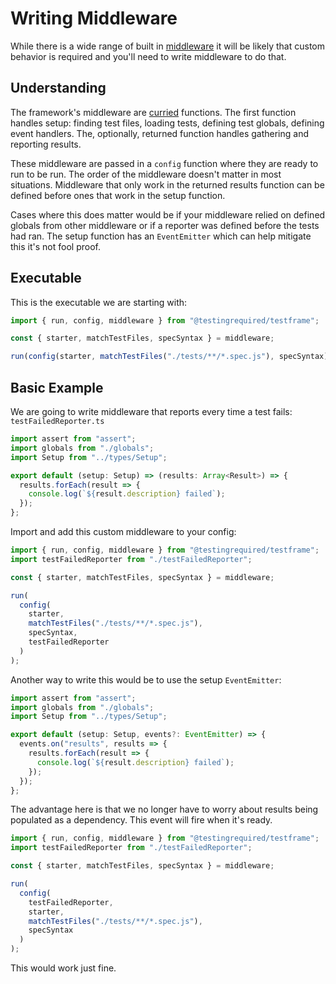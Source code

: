 # Writing Middleware

While there is a wide range of built in [middleware](https://github.com/testingrequired/testframe/blob/master/MIDDLEWARE.md) it will be likely that custom behavior is required and you'll need to write middleware to do that.

## Understanding

The framework's middleware are [curried](https://en.wikipedia.org/wiki/Currying) functions. The first function handles setup: finding test files, loading tests, defining test globals, defining event handlers. The, optionally, returned function handles gathering and reporting results.

These middleware are passed in a `config` function where they are ready to run to be run. The order of the middleware doesn't matter in most situations. Middleware that only work in the returned results function can be defined before ones that work in the setup function.

Cases where this does matter would be if your middleware relied on defined globals from other middleware or if a reporter was defined before the tests had ran. The setup function has an `EventEmitter` which can help mitigate this it's not fool proof.

## Executable

This is the executable we are starting with:

```javascript
import { run, config, middleware } from "@testingrequired/testframe";

const { starter, matchTestFiles, specSyntax } = middleware;

run(config(starter, matchTestFiles("./tests/**/*.spec.js"), specSyntax));
```

## Basic Example

We are going to write middleware that reports every time a test fails: `testFailedReporter.ts`

```typescript
import assert from "assert";
import globals from "./globals";
import Setup from "../types/Setup";

export default (setup: Setup) => (results: Array<Result>) => {
  results.forEach(result => {
    console.log(`${result.description} failed`);
  });
};
```

Import and add this custom middleware to your config:

```javascript
import { run, config, middleware } from "@testingrequired/testframe";
import testFailedReporter from "./testFailedReporter";

const { starter, matchTestFiles, specSyntax } = middleware;

run(
  config(
    starter,
    matchTestFiles("./tests/**/*.spec.js"),
    specSyntax,
    testFailedReporter
  )
);
```

Another way to write this would be to use the setup `EventEmitter`:

```typescript
import assert from "assert";
import globals from "./globals";
import Setup from "../types/Setup";

export default (setup: Setup, events?: EventEmitter) => {
  events.on("results", results => {
    results.forEach(result => {
      console.log(`${result.description} failed`);
    });
  });
};
```

The advantage here is that we no longer have to worry about results being populated as a dependency. This event will fire when it's ready.

```javascript
import { run, config, middleware } from "@testingrequired/testframe";
import testFailedReporter from "./testFailedReporter";

const { starter, matchTestFiles, specSyntax } = middleware;

run(
  config(
    testFailedReporter,
    starter,
    matchTestFiles("./tests/**/*.spec.js"),
    specSyntax
  )
);
```

This would work just fine.
